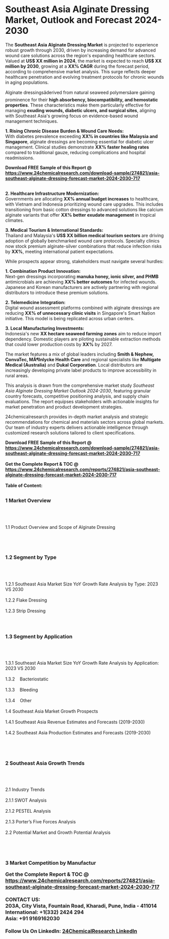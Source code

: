 <h1>Southeast Asia Alginate Dressing Market, Outlook and Forecast 2024-2030</h1><p>The <strong>Southeast Asia Alginate Dressing Market</strong> is projected to experience robust growth through 2030, driven by increasing demand for advanced wound care solutions across the region's expanding healthcare sectors. Valued at <strong>US$ XX million in 2024</strong>, the market is expected to reach <strong>US$ XX million by 2030</strong>, growing at a <strong>XX% CAGR</strong> during the forecast period, according to comprehensive market analysis. This surge reflects deeper healthcare penetration and evolving treatment protocols for chronic wounds in aging populations.</p><p>Alginate dressingsâderived from natural seaweed polymersâare gaining prominence for their <strong>high absorbency, biocompatibility, and hemostatic properties</strong>. These characteristics make them particularly effective for managing <strong>exuding wounds, diabetic ulcers, and surgical sites</strong>, aligning with Southeast Asia's growing focus on evidence-based wound management techniques.</p><p><strong>1. Rising Chronic Disease Burden &amp; Wound Care Needs:</strong><br>
With diabetes prevalence exceeding <strong>XX% in countries like Malaysia and Singapore</strong>, alginate dressings are becoming essential for diabetic ulcer management. Clinical studies demonstrate <strong>XX% faster healing rates</strong> compared to traditional gauze, reducing complications and hospital readmissions.</p><div><b>Download FREE Sample of this Report @ 
            <a href="https://www.24chemicalresearch.com/download-sample/274821/asia-southeast-alginate-dressing-forecast-market-2024-2030-717">
            https://www.24chemicalresearch.com/download-sample/274821/asia-southeast-alginate-dressing-forecast-market-2024-2030-717</a></b></div><br><p><strong>2. Healthcare Infrastructure Modernization:</strong><br>
Governments are allocating <strong>XX% annual budget increases</strong> to healthcare, with Vietnam and Indonesia prioritizing wound care upgrades. This includes transitioning from basic cotton dressings to advanced solutions like calcium alginate variants that offer <strong>XX% better exudate management</strong> in tropical climates.</p><p><strong>3. Medical Tourism &amp; International Standards:</strong><br>
Thailand and Malaysia's <strong>US$ XX billion medical tourism sectors</strong> are driving adoption of globally benchmarked wound care protocols. Specialty clinics now stock premium alginate-silver combinations that reduce infection risks by <strong>XX%</strong>, meeting international patient expectations.</p><p>While prospects appear strong, stakeholders must navigate several hurdles:</p><p><strong>1. Combination Product Innovation:</strong><br>
Next-gen dressings incorporating <strong>manuka honey, ionic silver, and PHMB</strong> antimicrobials are achieving <strong>XX% better outcomes</strong> for infected wounds. Japanese and Korean manufacturers are actively partnering with regional distributors to introduce these premium solutions.</p><p><strong>2. Telemedicine Integration:</strong><br>
Digital wound assessment platforms combined with alginate dressings are reducing <strong>XX% of unnecessary clinic visits</strong> in Singapore's Smart Nation initiative. This model is being replicated across urban centers.</p><p><strong>3. Local Manufacturing Investments:</strong><br>
Indonesia's new <strong>XX hectare seaweed farming zones</strong> aim to reduce import dependency. Domestic players are piloting sustainable extraction methods that could lower production costs by <strong>XX%</strong> by 2027.</p><p>The market features a mix of global leaders including <strong>Smith &amp; Nephew, ConvaTec, MÃ¶lnlycke Health Care</strong> and regional specialists like <strong>Multigate Medical (Australia)</strong> and <strong>Dukal Corporation</strong>. Local distributors are increasingly developing private label products to improve accessibility in rural areas.</p><p>This analysis is drawn from the comprehensive market study <em>Southeast Asia Alginate Dressing Market Outlook 2024-2030</em>, featuring granular country forecasts, competitive positioning analysis, and supply chain evaluations. The report equipses stakeholders with actionable insights for market penetration and product development strategies.</p><p>24chemicalresearch provides in-depth market analysis and strategic recommendations for chemical and materials sectors across global markets. Our team of industry experts delivers actionable intelligence through customized research solutions tailored to client specifications.</p><div><b>Download FREE Sample of this Report @ 
            <a href="https://www.24chemicalresearch.com/download-sample/274821/asia-southeast-alginate-dressing-forecast-market-2024-2030-717">
            https://www.24chemicalresearch.com/download-sample/274821/asia-southeast-alginate-dressing-forecast-market-2024-2030-717</a></b></div><br><div><b>Get the Complete Report & TOC @ 
            <a href="https://www.24chemicalresearch.com/reports/274821/asia-southeast-alginate-dressing-forecast-market-2024-2030-717">
            https://www.24chemicalresearch.com/reports/274821/asia-southeast-alginate-dressing-forecast-market-2024-2030-717</a></b></div><br>
            <b>Table of Content:</b><p><h2><span style="font-size:16px"><strong>1 Market Overview&nbsp;&nbsp; &nbsp;</strong></span></h2><br />
<br />
<p>1.1 Product Overview and Scope of Alginate Dressing&nbsp;</p><br />
<br />
<h2><strong><span style="font-size:16px">1.2 Segment by Type&nbsp;&nbsp; &nbsp;</span></strong></h2><br />
<br />
<p>1.2.1 Southeast Asia Market Size YoY Growth Rate Analysis by Type: 2023 VS 2030&nbsp;&nbsp; &nbsp;<br /><br />
1.2.2 Flake Dressing&nbsp;&nbsp; &nbsp;<br /><br />
1.2.3 Strip Dressing<br /><br />
<br />
<h2><span style="font-size:16px"><strong>1.3 Segment by Application&nbsp;&nbsp;</strong></span></h2><br />
<br />
<p>1.3.1 Southeast Asia Market Size YoY Growth Rate Analysis by Application: 2023 VS 2030&nbsp;&nbsp; &nbsp;<br /><br />
1.3.2&nbsp;&nbsp; &nbsp;Bacteriostatic<br /><br />
1.3.3&nbsp;&nbsp; &nbsp;Bleeding<br /><br />
1.3.4&nbsp;&nbsp; &nbsp;Other<br /><br />
1.4 Southeast Asia Market Growth Prospects&nbsp;&nbsp; &nbsp;<br /><br />
1.4.1 Southeast Asia Revenue Estimates and Forecasts (2019-2030)&nbsp;&nbsp; &nbsp;<br /><br />
1.4.2 Southeast Asia Production Estimates and Forecasts (2019-2030)&nbsp;&nbsp;</p><br />
<br />
<h2><span style="font-size:16px"><strong>2 Southeast Asia Growth Trends&nbsp;&nbsp; &nbsp;</strong></span></h2><br />
<br />
<p>2.1 Industry Trends&nbsp;&nbsp; &nbsp;<br /><br />
2.1.1 SWOT Analysis&nbsp;&nbsp; &nbsp;<br /><br />
2.1.2 PESTEL Analysis&nbsp;&nbsp; &nbsp;<br /><br />
2.1.3 Porter&rsquo;s Five Forces Analysis&nbsp;&nbsp; &nbsp;<br /><br />
2.2 Potential Market and Growth Potential Analysis&nbsp;&nbsp; &nbsp;</p><br />
<br />
<h2><span style="font-size:16px"><strong>3 Market Competition by Manufactur</p><div><b>Get the Complete Report & TOC @ 
            <a href="https://www.24chemicalresearch.com/reports/274821/asia-southeast-alginate-dressing-forecast-market-2024-2030-717">
            https://www.24chemicalresearch.com/reports/274821/asia-southeast-alginate-dressing-forecast-market-2024-2030-717</a></b></div><br><b>CONTACT US:</b><br>
            203A, City Vista, Fountain Road, Kharadi, Pune, India - 411014<br>
            International: +1(332) 2424 294<br>
            Asia: +91 9169162030 <br><br>
            Follow Us On LinkedIn: <a href="https://www.linkedin.com/company/24chemicalresearch/">24ChemicalResearch LinkedIn</a>